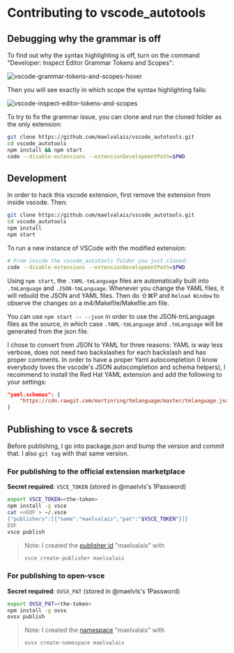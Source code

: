 # Contributing to vscode_autotools

## Debugging why the grammar is off

To find out why the syntax highlighting is off, turn on the
command "Developer: Inspect Editor Grammar Tokens and Scopes":

![vscode-grammar-tokens-and-scopes-hover](https://user-images.githubusercontent.com/2195781/105803142-23334980-5f9d-11eb-8fcb-4feee8d27c04.png)

Then you will see exactly in which scope the syntax highlighting fails:

![vscode-inspect-editor-tokens-and-scopes](https://user-images.githubusercontent.com/2195781/105803144-23cbe000-5f9d-11eb-894a-6548d0889064.png)

To try to fix the grammar issue, you can clone and run the cloned folder
as the only extension:

```sh
git clone https://github.com/maelvalais/vscode_autotools.git
cd vscode_autotools
npm install && npm start
code --disable-extensions --extensionDevelopmentPath=$PWD
```

## Development

In order to hack this vscode extension, first remove the extension from
inside vscode. Then:

```sh
git clone https://github.com/maelvalais/vscode_autotools.git
cd vscode_autotools
npm install
npm start
```

To run a new instance of VSCode with the modified extension:

```sh
# From inside the vscode_autotools folder you just cloned:
code --disable-extensions --extensionDevelopmentPath=$PWD
```

Using `npm start`, the `.YAML-tmLanguage` files are automatically built
into `.tmLanguage` and `.JSON-tmLanguage`. Whenever you change the YAML
files, it will rebuild the JSON and YAML files. Then do ⇧⌘P and `Reload Window` to observe the changes on a m4/Makefile/Makefile.am file.

You can use `npm start -- --json` in order to use the JSON-tmLanguage files
as the source, in which case `.YAML-tmLanguage` and `.tmLanguage` will be
generated from the json file.

I chose to convert from JSON to YAML for three reasons: YAML is way less
verbose, does not need two backslashes for each backslash and has proper
comments. In order to have a proper Yaml autocompletion (I know everybody
loves the vscode's JSON autocompletion and schema helpers), I recommend to
install the Red Hat YAML extension and add the following to your settings:

```json
"yaml.schemas": {
    "https://cdn.rawgit.com/martinring/tmlanguage/master/tmlanguage.json": "*.YAML-tmLanguage"
}
```

## Publishing to vsce & secrets

Before publishing, I go into package.json and bump the version and commit
that. I also `git tag` with that same version.

### For publishing to the official extension marketplace

**Secret required**: `VSCE_TOKEN` (stored in @maelvls's 1Password)

```sh
export VSCE_TOKEN=<the-token>
npm install -g vsce
cat <<EOF > ~/.vsce
{"publishers":[{"name":"maelvalais","pat":"$VSCE_TOKEN"}]}
EOF
vsce publish
```

> Note: I created the [publisher id](https://code.visualstudio.com/api/working-with-extensions/publishing-extension) "maelvalais" with
>
> ```sh
> vsce create-publisher maelvalais
> ```

### For publishing to open-vsce

**Secret required**: `OVSX_PAT` (stored in @maelvls's 1Password)

```sh
export OVSX_PAT=<the-token>
npm install -g ovsx
ovsx publish
```

> Note: I created the [namespace](https://open-vsx.org/user-settings/namespaces) "maelvalais" with
>
> ```sh
> ovsx create-namespace maelvalais
> ```

